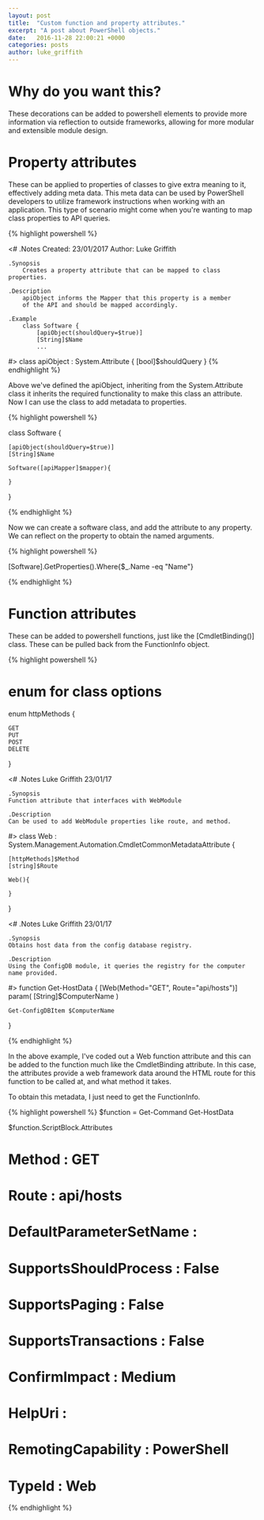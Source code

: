 ```yaml
---
layout: post
title:  "Custom function and property attributes."
excerpt: "A post about PowerShell objects."
date:   2016-11-28 22:00:21 +0000
categories: posts
author: luke_griffith
---
```


# Why do you want this?
These decorations can be added to powershell elements to provide more information via reflection to outside frameworks, allowing for more modular and extensible module design.


# Property attributes
These can be applied to properties of classes to give extra meaning to it, effectively adding meta data. This meta data can be used by PowerShell developers to utilize framework instructions when working with an application. 
This type of scenario might come when you're wanting to map class properties to API queries.

{% highlight powershell %}

<#
    .Notes
        Created: 23/01/2017 
        Author: Luke Griffith

    .Synopsis
        Creates a property attribute that can be mapped to class properties.

    .Description
        apiObject informs the Mapper that this property is a member 
        of the API and should be mapped accordingly.

    .Example
        class Software {
            [apiObject(shouldQuery=$true)]
            [String]$Name   
            ...
    
#>
class apiObject : System.Attribute {
    [bool]$shouldQuery
}
{% endhighlight %}

Above we've defined the apiObject, inheriting from the System.Attribute class it inherits the required functionality to make this class an attribute. 
Now I can use the class to add metadata to properties.


{% highlight powershell %}

class Software {

    [apiObject(shouldQuery=$true)]
    [String]$Name

    Software([apiMapper]$mapper){

    }

}

{% endhighlight %}


Now we can create a software class, and add the attribute to any property. We can reflect on the property to obtain the named arguments. 

{% highlight powershell %}

[Software].GetProperties().Where{$_.Name -eq "Name"}

{% endhighlight %}


# Function attributes

These can be added to powershell functions, just like the [CmdletBinding()] class. These can be pulled back from the FunctionInfo object.

{% highlight powershell %}


# enum for class options
enum httpMethods {

    GET
    PUT
    POST
    DELETE

}

<#
    .Notes 
    Luke Griffith
    23/01/17

    .Synopsis
    Function attribute that interfaces with WebModule

    .Description
    Can be used to add WebModule properties like route, and method.

#>
class Web : System.Management.Automation.CmdletCommonMetadataAttribute { 

    [httpMethods]$Method
    [string]$Route

    Web(){ 

    }
}

<#
    .Notes 
    Luke Griffith
    23/01/17

    .Synopsis 
    Obtains host data from the config database registry.

    .Description
    Using the ConfigDB module, it queries the registry for the computer name provided.
#>
function Get-HostData {
    [Web(Method="GET", Route="api/hosts")]
    param(
        [String]$ComputerName
    )

    Get-ConfigDBItem $ComputerName
}


{% endhighlight %}

In the above example, I've coded out a Web function attribute and this can be added to the function much like the CmdletBinding attribute.
In this case, the attributes provide a web framework data around the HTML route for this function to be called at, and what method it takes.

To obtain this metadata, I just need to get the FunctionInfo.


{% highlight powershell %}
$function = Get-Command Get-HostData

$function.ScriptBlock.Attributes


# Method                  : GET
# Route                   : api/hosts
# DefaultParameterSetName : 
# SupportsShouldProcess   : False
# SupportsPaging          : False
# SupportsTransactions    : False
# ConfirmImpact           : Medium
# HelpUri                 : 
# RemotingCapability      : PowerShell
# TypeId                  : Web

{% endhighlight %}